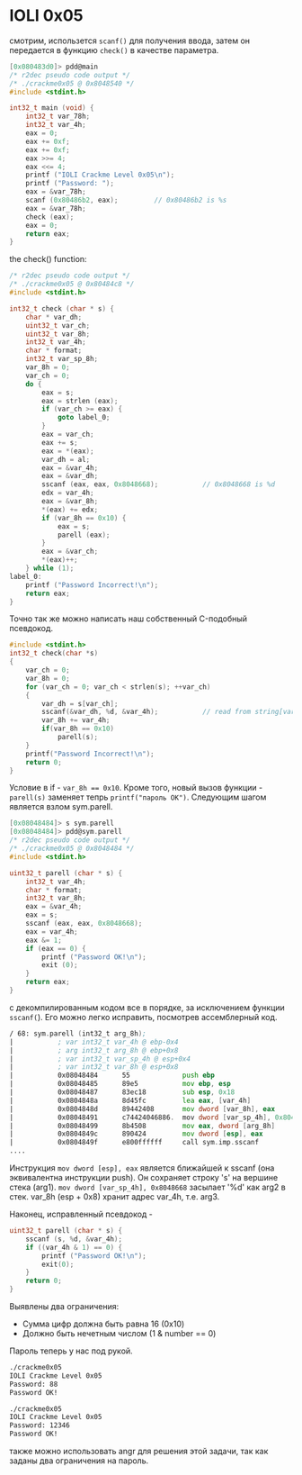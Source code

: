 IOLI 0x05
=========

смотрим, использется `scanf()` для получения ввода, затем он передается в функцию `check()` в качестве параметра.

```C
[0x080483d0]> pdd@main
/* r2dec pseudo code output */
/* ./crackme0x05 @ 0x8048540 */
#include <stdint.h>

int32_t main (void) {
    int32_t var_78h;
    int32_t var_4h;
    eax = 0;
    eax += 0xf;
    eax += 0xf;
    eax >>= 4;
    eax <<= 4;
    printf ("IOLI Crackme Level 0x05\n");
    printf ("Password: ");
    eax = &var_78h;
    scanf (0x80486b2, eax);			// 0x80486b2 is %s
    eax = &var_78h;
    check (eax);
    eax = 0;
    return eax;
}
```

the check() function:

```C
/* r2dec pseudo code output */
/* ./crackme0x05 @ 0x80484c8 */
#include <stdint.h>

int32_t check (char * s) {
    char * var_dh;
    uint32_t var_ch;
    uint32_t var_8h;
    int32_t var_4h;
    char * format;
    int32_t var_sp_8h;
    var_8h = 0;
    var_ch = 0;
    do {
        eax = s;
        eax = strlen (eax);
        if (var_ch >= eax) {
            goto label_0;
        }
        eax = var_ch;
        eax += s;
        eax = *(eax);
        var_dh = al;
        eax = &var_4h;
        eax = &var_dh;
        sscanf (eax, eax, 0x8048668);			// 0x8048668 is %d
        edx = var_4h;
        eax = &var_8h;
        *(eax) += edx;
        if (var_8h == 0x10) {
            eax = s;
            parell (eax);
        }
        eax = &var_ch;
        *(eax)++;
    } while (1);
label_0:
    printf ("Password Incorrect!\n");
    return eax;
}
```

Точно так же можно написать наш собственный C-подобный псевдокод.

```C
#include <stdint.h>
int32_t check(char *s)
{
    var_ch = 0;
    var_8h = 0;
    for (var_ch = 0; var_ch < strlen(s); ++var_ch)
    {
        var_dh = s[var_ch];
        sscanf(&var_dh, %d, &var_4h);			// read from string[var_ch], store to var_4h
        var_8h += var_4h;
        if(var_8h == 0x10)
            parell(s);
    }
    printf("Password Incorrect!\n");
    return 0;
}
```

Условие в if - `var_8h == 0x10`. Кроме того, новый вызов функции - `parell(s)` заменяет тепрь `printf("пароль OK")`. Следующим шагом является взлом sym.parell.

```C
[0x08048484]> s sym.parell
[0x08048484]> pdd@sym.parell
/* r2dec pseudo code output */
/* ./crackme0x05 @ 0x8048484 */
#include <stdint.h>

uint32_t parell (char * s) {
    int32_t var_4h;
    char * format;
    int32_t var_8h;
    eax = &var_4h;
    eax = s;
    sscanf (eax, eax, 0x8048668);
    eax = var_4h;
    eax &= 1;
    if (eax == 0) {
        printf ("Password OK!\n");
        exit (0);
    }
    return eax;
}
```

с декомпилированным кодом все в порядке, за исключением функции `sscanf(`). Его можно легко исправить, посмотрев ассемблерный код.

```asm
/ 68: sym.parell (int32_t arg_8h);
|           ; var int32_t var_4h @ ebp-0x4
|           ; arg int32_t arg_8h @ ebp+0x8
|           ; var int32_t var_sp_4h @ esp+0x4
|           ; var int32_t var_8h @ esp+0x8
|           0x08048484      55             push ebp
|           0x08048485      89e5           mov ebp, esp
|           0x08048487      83ec18         sub esp, 0x18
|           0x0804848a      8d45fc         lea eax, [var_4h]
|           0x0804848d      89442408       mov dword [var_8h], eax
|           0x08048491      c74424046886.  mov dword [var_sp_4h], 0x8048668 ; [0x8048668:4]=0x50006425 %d
|           0x08048499      8b4508         mov eax, dword [arg_8h]
|           0x0804849c      890424         mov dword [esp], eax
|           0x0804849f      e800ffffff     call sym.imp.sscanf         ; int sscanf(const char *s, const char *format,   ...)
....
```

Инструкция `mov dword [esp], eax` является ближайшей к sscanf (она эквивалентна инструкции push). Он сохраняет строку 's' на вершине стека (arg1).  `mov dword [var_sp_4h], 0x8048668` засылает '%d' как arg2 в стек. var_8h (esp + 0x8) хранит адрес var_4h, т.е. arg3.

Наконец, исправленный псевдокод -

```C
uint32_t parell (char * s) {
    sscanf (s, %d, &var_4h);
    if ((var_4h & 1) == 0) {
        printf ("Password OK!\n");
        exit(0);
    }
    return 0;
}
```

Выявлены два ограничения:

* Сумма цифр должна быть равна 16 (0x10)
* Должно быть нечетным числом (1 & number == 0)

Пароль теперь у нас под рукой.

```sh
./crackme0x05
IOLI Crackme Level 0x05
Password: 88
Password OK!

./crackme0x05
IOLI Crackme Level 0x05
Password: 12346
Password OK!
```

также можно использовать angr для решения этой задачи, так как заданы два ограничения на пароль.
